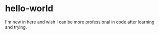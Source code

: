 # hello-world
I'm new in here and wish I can be more professional in code after learning and trying.
